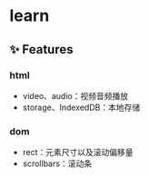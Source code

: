 # learn

## ✨ Features

### html

* video、audio：视频音频播放
* storage、IndexedDB：本地存储

### dom

* rect：元素尺寸以及滚动偏移量
* scrollbars：滚动条